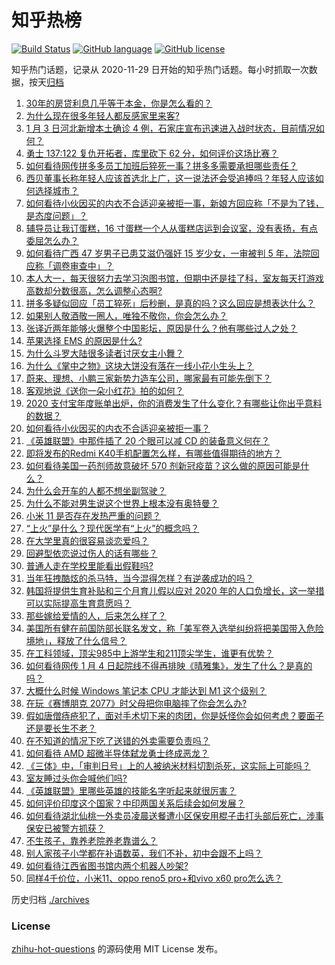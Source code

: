 # 知乎热榜
[![Build Status](https://github.com/ToWeLong/zhihu-hot-questions/workflows/CI/badge.svg)](https://github.com/ToWeLong/zhihu-hot-questions/actions)
[![GitHub language](https://img.shields.io/badge/language-golang-orange.svg)](https://golang.org/)
[![GitHub license](https://img.shields.io/github/license/ToWeLong/zhihu-hot-questions)](https://github.com/ToWeLong/zhihu-hot-questions/blob/main/LICENSE)

知乎热门话题，记录从 2020-11-29 日开始的知乎热门话题。每小时抓取一次数据，按天[归档](./archives)

<!-- BEGIN -->

1. [30年的房贷利息几乎等于本金，你是怎么看的？](https://www.zhihu.com/question/369020757)
1. [为什么现在很多年轻人都反感家里来客?](https://www.zhihu.com/question/337487629)
1. [1 月 3 日河北新增本土确诊 4 例，石家庄宣布迅速进入战时状态​，目前情况如何？](https://www.zhihu.com/question/437770173)
1. [勇士 137:122 复仇开拓者，库里砍下 62 分，如何评价这场比赛？](https://www.zhihu.com/question/437772019)
1. [如何看待网传拼多多员工加班后猝死一事？拼多多需要承担哪些责任？](https://www.zhihu.com/question/437702180)
1. [西贝董事长称年轻人应该首选北上广，这一说法还会受追捧吗？年轻人应该如何选择城市？](https://www.zhihu.com/question/437733860)
1. [如何看待小伙因买的内衣不合适迎亲被拒一事，新娘方回应称「不是为了钱，是态度问题」？](https://www.zhihu.com/question/437643484)
1. [辅导员让我订蛋糕，16 寸蛋糕一个人从蛋糕店运到会议室，没有表扬，有点委屈怎么办？](https://www.zhihu.com/question/437240991)
1. [如何看待广西 47 岁男子已患艾滋仍强奸 15  岁少女，一审被判 5 年，法院回应称「调卷审查中」？](https://www.zhihu.com/question/437784030)
1. [本人大一，每天很努力去学习泡图书馆，但期中还是挂了科，室友每天打游戏高数却分数很高，怎么调整心态啊?](https://www.zhihu.com/question/355894234)
1. [拼多多疑似回应「员工猝死」后秒删，是真的吗？这么回应是想表达什么？](https://www.zhihu.com/question/437783708)
1. [如果别人敬酒敬一圈人，唯独不敬你，你会怎么办？](https://www.zhihu.com/question/437445215)
1. [张译近两年能够火爆整个中国影坛，原因是什么？他有哪些过人之处？](https://www.zhihu.com/question/433569117)
1. [苹果选择 EMS 的原因是什么?](https://www.zhihu.com/question/21685634)
1. [为什么斗罗大陆很多读者讨厌女主小舞？](https://www.zhihu.com/question/368555667)
1. [为什么《掌中之物》这块大饼没有落在一线小花小生头上？](https://www.zhihu.com/question/378167283)
1. [蔚来、理想、小鹏三家新势力造车公司，哪家最有可能先倒下？](https://www.zhihu.com/question/436315339)
1. [客观地说《送你一朵小红花》拍的如何？](https://www.zhihu.com/question/437345368)
1. [2020 支付宝年度账单出炉，你的消费发生了什么变化？有哪些让你出乎意料的数据？](https://www.zhihu.com/question/437784004)
1. [如何看待小伙因买的内衣不合适迎亲被拒一事？](https://www.zhihu.com/question/437657767)
1. [《英雄联盟》中那件插了 20 个眼可以减 CD 的装备意义何在？](https://www.zhihu.com/question/437283402)
1. [即将发布的Redmi K40手机配置怎么样，有哪些值得期待的地方？](https://www.zhihu.com/question/402813323)
1. [如何看待美国一药剂师故意破坏 570 剂新冠疫苗？这么做的原因可能是什么？](https://www.zhihu.com/question/437494631)
1. [为什么会开车的人都不想坐副驾驶？](https://www.zhihu.com/question/436996182)
1. [为什么不能对男生说这个世界上根本没有奥特曼？](https://www.zhihu.com/question/432592679)
1. [小米 11 是否存在发热严重的问题？](https://www.zhihu.com/question/437521320)
1. [“上火”是什么？现代医学有“上火”的概念吗？](https://www.zhihu.com/question/19613850)
1. [在大学里真的很容易谈恋爱吗？](https://www.zhihu.com/question/417641314)
1. [回避型依恋说过伤人的话有哪些？](https://www.zhihu.com/question/436131377)
1. [普通人走在学校里能看出假鞋吗?](https://www.zhihu.com/question/436551907)
1. [当年狂拽酷炫的杀马特，当今混得怎样？有逆袭成功的吗？](https://www.zhihu.com/question/437292246)
1. [韩国将提供生育补贴和三个月育儿假以应对 2020 年的人口负增长，这一举措可以实际提高生育意愿吗？](https://www.zhihu.com/question/437703919)
1. [那些嫁给爱情的人，后来怎么样了？](https://www.zhihu.com/question/64402330)
1. [美国所有健在前国防部长联名发文，称「美军卷入选举纠纷将把美国带入危险境地」，释放了什么信号？](https://www.zhihu.com/question/437783136)
1. [在工科领域，顶尖985中上游学生和211顶尖学生，谁更有优势？](https://www.zhihu.com/question/430576591)
1. [如何看待网传 1 月 4 日起院线不得再排映《晴雅集》，发生了什么？是真的吗？](https://www.zhihu.com/question/437579196)
1. [大概什么时候 Windows 笔记本 CPU 才能达到 M1 这个级别？](https://www.zhihu.com/question/432014907)
1. [在玩《赛博朋克 2077》时父母把你电脑摔了你会怎么办?](https://www.zhihu.com/question/436757248)
1. [假如唐僧痔疮犯了，面对手术切下来的肉团，你是妖怪你会如何考虑？要面子还是要长生不老？](https://www.zhihu.com/question/436106641)
1. [在不知道的情况下吃了送错的外卖需要负责吗？](https://www.zhihu.com/question/437393315)
1. [如何看待 AMD 超微半导体弑龙勇士终成恶龙？](https://www.zhihu.com/question/437027248)
1. [《三体》中，「审判日号」上的人被纳米材料切割杀死，这实际上可能吗？](https://www.zhihu.com/question/422760699)
1. [室友睡过头你会喊他们吗?](https://www.zhihu.com/question/358502119)
1. [《英雄联盟》里哪些英雄的技能名字听起来就很厉害？](https://www.zhihu.com/question/435892618)
1. [如何评价印度这个国家？中印两国关系后续会如何发展？](https://www.zhihu.com/question/436854024)
1. [如何看待湖北仙桃一外卖员凌晨送餐遭小区保安用棍子击打头部后死亡，涉事保安已被警方抓获？](https://www.zhihu.com/question/437812677)
1. [不生孩子，靠养老院养老靠谱么？](https://www.zhihu.com/question/431860582)
1. [别人家孩子小学都在补语数英，我们不补，初中会跟不上吗？](https://www.zhihu.com/question/437581262)
1. [如何看待江西省图书馆内两个机器人吵架?](https://www.zhihu.com/question/437335064)
1. [同样4千价位，小米11、oppo reno5 pro+和vivo x60 pro怎么选？](https://www.zhihu.com/question/437112341)

<!-- END -->

历史归档 [./archives](./archives)


### License
[zhihu-hot-questions](https://github.com/towelong/zhihu-hot-questions) 的源码使用 MIT License 发布。